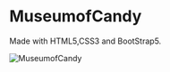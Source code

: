 # MuseumofCandy

Made with HTML5,CSS3 and BootStrap5.

![MuseumofCandy](https://media-exp1.licdn.com/dms/image/C562DAQHCalua7JQfGw/profile-treasury-image-shrink_1280_1280/0/1635451875091?e=1636567200&v=beta&t=SWZ3db7059U4eJbv4q8YPEBU-9d_HQ_Pj2Bnk9YaCwE)
